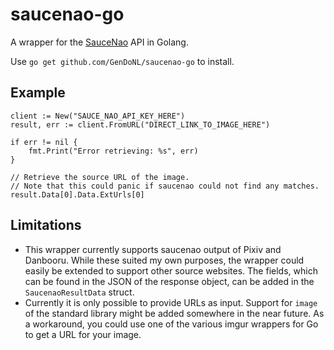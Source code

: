# saucenao-go
A wrapper for the [SauceNao](https://saucenao.com/) API in Golang.

Use `go get github.com/GenDoNL/saucenao-go` to install.

## Example 
```
client := New("SAUCE_NAO_API_KEY_HERE")
result, err := client.FromURL("DIRECT_LINK_TO_IMAGE_HERE")
  
if err != nil {
	fmt.Print("Error retrieving: %s", err)
}
  
// Retrieve the source URL of the image.
// Note that this could panic if saucenao could not find any matches.
result.Data[0].Data.ExtUrls[0]
```

## Limitations
  -  This wrapper currently supports saucenao output of Pixiv and Danbooru. While these suited my own purposes, the wrapper could easily be extended to support other source websites. The fields, which can be found in the JSON of the response object, can be added in the `SaucenaoResultData` struct.
  -  Currently it is only possible to provide URLs as input. Support for `image` of the standard library might be added somewhere in the near future. As a workaround, you could use one of the various imgur wrappers for Go to get a URL for your image.
